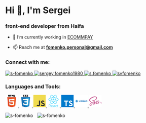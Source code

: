 <h1>Hi 👋, I'm Sergei</h1>
<h3>front-end developer from Haifa</h3>

- 🔭 I’m currently working in [ECOMMPAY](https://ecommpay.com)

- 📫 Reach me at **fomenko.personal@gmail.com**

<h3>Connect with me:</h3>
<p>
<a href="https://linkedin.com/in/s-fomenko" target="blank">
  <img src="https://raw.githubusercontent.com/rahuldkjain/github-profile-readme-generator/master/src/images/icons/Social/linked-in-alt.svg" alt="s-fomenko" height="30" width="40" />
</a>
<a href="https://fb.com/sergey.fomenko1980" target="blank">
  <img src="https://raw.githubusercontent.com/rahuldkjain/github-profile-readme-generator/master/src/images/icons/Social/facebook.svg" alt="sergey.fomenko1980" height="30" width="40" />
</a>
<a href="https://instagram.com/s.fomenko" target="blank">
  <img src="https://raw.githubusercontent.com/rahuldkjain/github-profile-readme-generator/master/src/images/icons/Social/instagram.svg" alt="s.fomenko" height="30" width="40" />
</a>
<a href="https://twitter.com/svfomenko" target="blank">
  <img src="https://raw.githubusercontent.com/rahuldkjain/github-profile-readme-generator/master/src/images/icons/Social/twitter.svg" alt="svfomenko" height="30" width="40" />
</a>
</p>

<h3>Languages and Tools:</h3>
<p>
  <a href="https://www.w3.org/html/" target="_blank">
    <img src="https://raw.githubusercontent.com/devicons/devicon/master/icons/html5/html5-original-wordmark.svg" alt="html5" width="40" height="40"/>
  </a>
  <a href="https://www.w3schools.com/css/" target="_blank">
    <img src="https://raw.githubusercontent.com/devicons/devicon/master/icons/css3/css3-original-wordmark.svg" alt="css3" width="40" height="40"/>
  </a>
  <a href="https://developer.mozilla.org/en-US/docs/Web/JavaScript" target="_blank">
    <img src="https://raw.githubusercontent.com/devicons/devicon/master/icons/javascript/javascript-original.svg" alt="javascript" width="40" height="40"/>
  </a>
  <a href="https://reactjs.org/" target="_blank">
    <img src="https://raw.githubusercontent.com/devicons/devicon/master/icons/react/react-original-wordmark.svg" alt="react" width="40" height="40"/>
  </a>
  <a href="https://www.typescriptlang.org/" target="_blank">
    <img src="https://raw.githubusercontent.com/devicons/devicon/master/icons/typescript/typescript-original.svg" alt="typescript" width="40" height="40"/>
  </a>
  <a href="https://webpack.js.org" target="_blank">
    <img src="https://raw.githubusercontent.com/devicons/devicon/d00d0969292a6569d45b06d3f350f463a0107b0d/icons/webpack/webpack-original-wordmark.svg" alt="webpack" width="40" height="40"/>
  </a>
  <a href="https://sass-lang.com" target="_blank">
    <img src="https://raw.githubusercontent.com/devicons/devicon/master/icons/sass/sass-original.svg" alt="sass" width="40" height="40"/>
  </a>
</p>

<div>
  <img height="130" style="margin-right: 10px" src="https://github-readme-stats.vercel.app/api?username=s-fomenko&show_icons=true" alt="s-fomenko" />
  <img height="130" src="https://github-readme-stats.vercel.app/api/top-langs/?username=s-fomenko&layout=compact" alt="s-fomenko" />
</div>
